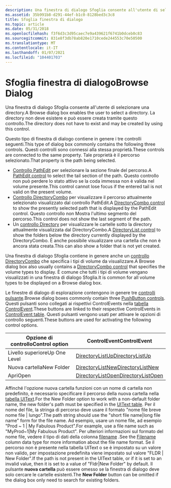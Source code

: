 ```yaml
---
description: Una finestra di dialogo Sfoglia consente all'utente di selezionare una directory. La directory non deve esistere e può essere creata tramite questo controllo.
ms.assetid: 35b991b8-d291-44ef-b1c0-8128bed3c3c8
title: Sfoglia finestra di dialogo
ms.topic: article
ms.date: 05/31/2018
ms.openlocfilehash: f3f6d3c3d95caec7e9a439621f6741b0dceb0c83
ms.sourcegitcommit: 831e8f3db78ab820e1710cede244553c70e50500
ms.translationtype: MT
ms.contentlocale: it-IT
ms.lasthandoff: 01/07/2021
ms.locfileid: "104401703"
---
```

# <a name="browse-dialog"></a><span data-ttu-id="b2c65-104">Sfoglia finestra di dialogo</span><span class="sxs-lookup"><span data-stu-id="b2c65-104">Browse Dialog</span></span>

<span data-ttu-id="b2c65-105">Una finestra di dialogo Sfoglia consente all'utente di selezionare una directory.</span><span class="sxs-lookup"><span data-stu-id="b2c65-105">A Browse dialog box enables the user to select a directory.</span></span> <span data-ttu-id="b2c65-106">La directory non deve esistere e può essere creata tramite questo controllo.</span><span class="sxs-lookup"><span data-stu-id="b2c65-106">The directory does not have to exist and may be created by using this control.</span></span>

<span data-ttu-id="b2c65-107">Questo tipo di finestra di dialogo contiene in genere i tre controlli seguenti.</span><span class="sxs-lookup"><span data-stu-id="b2c65-107">This type of dialog box commonly contains the following three controls.</span></span> <span data-ttu-id="b2c65-108">Questi controlli sono connessi alla stessa proprietà.</span><span class="sxs-lookup"><span data-stu-id="b2c65-108">These controls are connected to the same property.</span></span> <span data-ttu-id="b2c65-109">Tale proprietà è il percorso selezionato.</span><span class="sxs-lookup"><span data-stu-id="b2c65-109">That property is the path being selected.</span></span>

-   <span data-ttu-id="b2c65-110">[Controllo PathEdit](pathedit-control.md) per selezionare la sezione finale del percorso.</span><span class="sxs-lookup"><span data-stu-id="b2c65-110">A [PathEdit control](pathedit-control.md) to select the tail section of the path.</span></span> <span data-ttu-id="b2c65-111">Questo controllo non può perdere lo stato attivo se la coda immessa non è valida nel volume presente.</span><span class="sxs-lookup"><span data-stu-id="b2c65-111">This control cannot lose focus if the entered tail is not valid on the present volume.</span></span>
-   <span data-ttu-id="b2c65-112">[Controllo DirectoryCombo](directorycombo-control.md) per visualizzare il percorso attualmente selezionato visualizzato dal controllo PathEdit.</span><span class="sxs-lookup"><span data-stu-id="b2c65-112">A [DirectoryCombo control](directorycombo-control.md) to show the presently selected path that is displayed by the PathEdit control.</span></span> <span data-ttu-id="b2c65-113">Questo controllo non Mostra l'ultimo segmento del percorso.</span><span class="sxs-lookup"><span data-stu-id="b2c65-113">This control does not show the last segment of the path.</span></span>
-   <span data-ttu-id="b2c65-114">Un [controllo Directory](directorylist-control.md) per visualizzare le cartelle sotto la directory attualmente visualizzata dal DirectoryCombo.</span><span class="sxs-lookup"><span data-stu-id="b2c65-114">A [DirectoryList control](directorylist-control.md) to show the folders below the directory currently displayed by the DirectoryCombo.</span></span> <span data-ttu-id="b2c65-115">È anche possibile visualizzare una cartella che non è ancora stata creata.</span><span class="sxs-lookup"><span data-stu-id="b2c65-115">This can also show a folder that is not yet created.</span></span>

<span data-ttu-id="b2c65-116">Una finestra di dialogo Sfoglia contiene in genere anche un [controllo DirectoryCombo](directorycombo-control.md) che specifica i tipi di volume da visualizzare.</span><span class="sxs-lookup"><span data-stu-id="b2c65-116">A Browse dialog box also usually contains a [DirectoryCombo control](directorycombo-control.md) that specifies the volume types to display.</span></span> <span data-ttu-id="b2c65-117">È comune che tutti i tipi di volume vengano visualizzati in una finestra di dialogo Sfoglia.</span><span class="sxs-lookup"><span data-stu-id="b2c65-117">It is common for all volume types to be displayed on a Browse dialog box.</span></span>

<span data-ttu-id="b2c65-118">Le finestre di dialogo di esplorazione contengono in genere tre [controlli pulsante](pushbutton-control.md).</span><span class="sxs-lookup"><span data-stu-id="b2c65-118">Browse dialog boxes commonly contain three [PushButton controls](pushbutton-control.md).</span></span> <span data-ttu-id="b2c65-119">Questi pulsanti sono collegati ai rispettivi ControlEvents nella [tabella ControlEvent](controlevent-table.md).</span><span class="sxs-lookup"><span data-stu-id="b2c65-119">These buttons are linked to their respective ControlEvents in [ControlEvent table](controlevent-table.md).</span></span> <span data-ttu-id="b2c65-120">Questi pulsanti vengono usati per attivare le opzioni di controllo seguenti.</span><span class="sxs-lookup"><span data-stu-id="b2c65-120">These buttons are used for activating the following control options.</span></span>



| <span data-ttu-id="b2c65-121">Opzione di controllo</span><span class="sxs-lookup"><span data-stu-id="b2c65-121">Control option</span></span> | <span data-ttu-id="b2c65-122">ControlEvent</span><span class="sxs-lookup"><span data-stu-id="b2c65-122">ControlEvent</span></span>                                            |
|----------------|---------------------------------------------------------|
| <span data-ttu-id="b2c65-123">Livello superiore</span><span class="sxs-lookup"><span data-stu-id="b2c65-123">Up One Level</span></span>   | [<span data-ttu-id="b2c65-124">DirectoryListUp</span><span class="sxs-lookup"><span data-stu-id="b2c65-124">DirectoryListUp</span></span>](directorylistup-controlevent.md)     |
| <span data-ttu-id="b2c65-125">Nuova cartella</span><span class="sxs-lookup"><span data-stu-id="b2c65-125">New Folder</span></span>     | [<span data-ttu-id="b2c65-126">DirectoryListNew</span><span class="sxs-lookup"><span data-stu-id="b2c65-126">DirectoryListNew</span></span>](directorylistnew-controlevent.md)   |
| <span data-ttu-id="b2c65-127">Apri</span><span class="sxs-lookup"><span data-stu-id="b2c65-127">Open</span></span>           | [<span data-ttu-id="b2c65-128">DirectoryListOpen</span><span class="sxs-lookup"><span data-stu-id="b2c65-128">DirectoryListOpen</span></span>](directorylistopen-controlevent.md) |



 

<span data-ttu-id="b2c65-129">Affinché l'opzione nuova cartella funzioni con un nome di cartella non predefinito, è necessario specificare il percorso della nuova cartella nella [tabella UIText](uitext-table.md).</span><span class="sxs-lookup"><span data-stu-id="b2c65-129">For the New Folder option to work with a non-default folder name, the new folder's path must be specified in the [UIText table](uitext-table.md).</span></span> <span data-ttu-id="b2c65-130">Per il nome del file, la stringa di percorso deve usare il formato "nome file breve nome file \| lungo".</span><span class="sxs-lookup"><span data-stu-id="b2c65-130">The path string should use the "short file name\|long file name" form for the file name.</span></span> <span data-ttu-id="b2c65-131">Ad esempio, usare un nome file, ad esempio "Prod ~ 1 \| My Fabulous Product".</span><span class="sxs-lookup"><span data-stu-id="b2c65-131">For example, use a file name such as "MyProd~1\|My Fabulous Product".</span></span> <span data-ttu-id="b2c65-132">Per ulteriori informazioni sul formato del nome file, vedere il tipo di dati della colonna [filename](filename.md) .</span><span class="sxs-lookup"><span data-stu-id="b2c65-132">See the [Filename](filename.md) column data type for more information about the file name format.</span></span> <span data-ttu-id="b2c65-133">Se il percorso non è presente nella tabella UIText o se è impostato su un valore non valido, per impostazione predefinita viene impostato sul valore "FLDR \| New Folder".</span><span class="sxs-lookup"><span data-stu-id="b2c65-133">If the path is not present in the UIText table, or if it is set to an invalid value, then it is set to a value of "Fldr\|New Folder" by default.</span></span> <span data-ttu-id="b2c65-134">Il pulsante **nuova cartella** può essere omesso se la finestra di dialogo deve solo cercare le cartelle esistenti.</span><span class="sxs-lookup"><span data-stu-id="b2c65-134">The **New Folder** button can be omitted if the dialog box only need to search for existing folders.</span></span>

 

 



